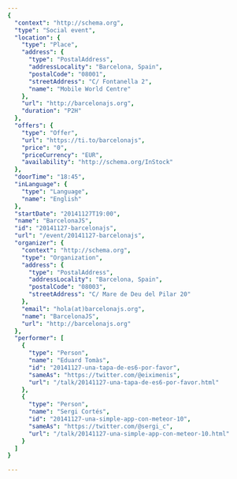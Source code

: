 ```yaml
---
{
  "context": "http://schema.org",
  "type": "Social event",
  "location": {
    "type": "Place",
    "address": {
      "type": "PostalAddress",
      "addressLocality": "Barcelona, Spain",
      "postalCode": "08001",
      "streetAddress": "C/ Fontanella 2",
      "name": "Mobile World Centre"
    },
    "url": "http://barcelonajs.org",
    "duration": "P2H"
  },
  "offers": {
    "type": "Offer",
    "url": "https://ti.to/barcelonajs",
    "price": "0",
    "priceCurrency": "EUR",
    "availability": "http://schema.org/InStock"
  },
  "doorTime": "18:45",
  "inLanguage": {
    "type": "Language",
    "name": "English"
  },
  "startDate": "20141127T19:00",
  "name": "BarcelonaJS",
  "id": "20141127-barcelonajs",
  "url": "/event/20141127-barcelonajs",
  "organizer": {
    "context": "http://schema.org",
    "type": "Organization",
    "address": {
      "type": "PostalAddress",
      "addressLocality": "Barcelona, Spain",
      "postalCode": "08003",
      "streetAddress": "C/ Mare de Deu del Pilar 20"
    },
    "email": "hola(at)barcelonajs.org",
    "name": "BarcelonaJS",
    "url": "http://barcelonajs.org"
  },
  "performer": [
    {
      "type": "Person",
      "name": "Eduard Tomàs",
      "id": "20141127-una-tapa-de-es6-por-favor",
      "sameAs": "https://twitter.com/@eiximenis",
      "url": "/talk/20141127-una-tapa-de-es6-por-favor.html"
    },
    {
      "type": "Person",
      "name": "Sergi Cortés",
      "id": "20141127-una-simple-app-con-meteor-10",
      "sameAs": "https://twitter.com/@sergi_c",
      "url": "/talk/20141127-una-simple-app-con-meteor-10.html"
    }
  ]
}

---
```

